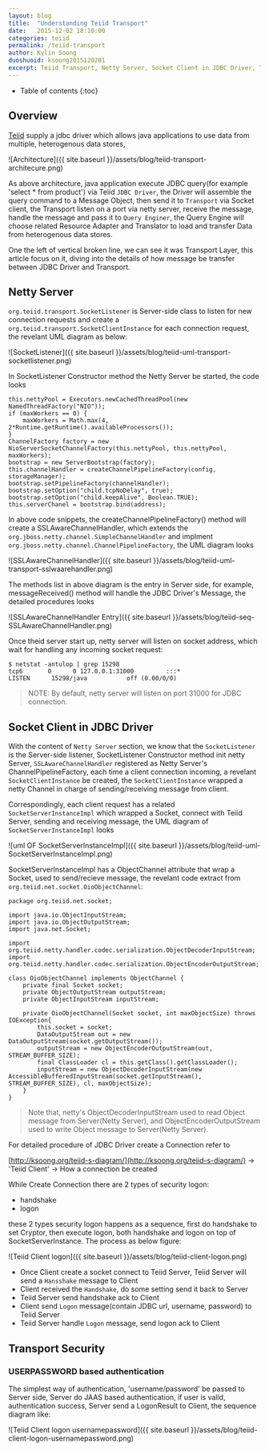 ```yaml
---
layout: blog
title:  "Understanding Teiid Transport"
date:   2015-12-02 18:10:00
categories: teiid
permalink: /teiid-transport
author: Kylin Soong
duoshuoid: ksoong2015120201
excerpt: Teiid Transport, Netty Server, Socket Client in JDBC Driver, Transport Security
---
```


* Table of contents
{:toc}

## Overview

[Teiid](http://teiid.jboss.org) supply a jdbc driver which allows java applications to use data from multiple, heterogenous data stores,

![Architecture]({{ site.baseurl }}/assets/blog/teiid-transport-architecure.png)

As above architecture, java application execute JDBC query(for example 'select * from product') via Teiid `JDBC Driver`, the Driver will assemble the query command to a Message Object, then send it to `Transport` via Socket client, the Transport listen on a port via netty server, receive the message, handle the message and pass it to `Query Enginer`, the Query Engine will choose related Resource Adapter and Translator to load and transfer Data from heterogenous data stores.

One the left of vertical broken line, we can see it was Transport Layer, this article focus on it, diving into the details of how message be transfer between JDBC Driver and Transport.

## Netty Server

`org.teiid.transport.SocketListener` is Server-side class to listen for new connection requests and create a `org.teiid.transport.SocketClientInstance` for each connection request, the revelant UML diagram as below:

![SocketListener]({{ site.baseurl }}/assets/blog/teiid-uml-transport-socketlistener.png)

In SocketListener Constructor method the Netty Server be started, the code looks

~~~
this.nettyPool = Executors.newCachedThreadPool(new NamedThreadFactory("NIO"));
if (maxWorkers == 0) {
    maxWorkers = Math.max(4, 2*Runtime.getRuntime().availableProcessors());
}
ChannelFactory factory = new NioServerSocketChannelFactory(this.nettyPool, this.nettyPool, maxWorkers);
bootstrap = new ServerBootstrap(factory);
this.channelHandler = createChannelPipelineFactory(config, storageManager);
bootstrap.setPipelineFactory(channelHandler);
bootstrap.setOption("child.tcpNoDelay", true);
bootstrap.setOption("child.keepAlive", Boolean.TRUE);
this.serverChanel = bootstrap.bind(address);
~~~

In above code snippets, the createChannelPipelineFactory() method will create a SSLAwareChannelHandler, which extends the `org.jboss.netty.channel.SimpleChannelHandler` and implment `org.jboss.netty.channel.ChannelPipelineFactory`, the UML diagram looks

![SSLAwareChannelHandler]({{ site.baseurl }}/assets/blog/teiid-uml-transport-sslwaarehandler.png)

The methods list in above diagram is the entry in Server side, for example, messageReceived() method will handle the JDBC Driver's Message, the detailed procedures looks

![SSLAwareChannelHandler Entry]({{ site.baseurl }}/assets/blog/teiid-seq-SSLAwareChannelHandler.png)

Once theid server start up, netty server will listen on socket address, which wait for handling any incoming socket request:

~~~
$ netstat -antulop | grep 15298
tcp6       0      0 127.0.0.1:31000         :::*                    LISTEN      15298/java           off (0.00/0/0)
~~~

> NOTE: By default, netty server will listen on port 31000 for JDBC connection.

## Socket Client in JDBC Driver

With the content of `Netty Server` section, we know that the `SocketListener` is the Server-side listener, SocketListener Constructor method init netty Server, `SSLAwareChannelHandler` registered as Netty Server's ChannelPipelineFactory, each time a client connection incoming, a revelant `SocketClientInstance` be created, the `SocketClientInstance` wrapped a netty Channel in charge of sending/receiving message from client.

Correspondingly, each client request has a related `SocketServerInstanceImpl` which wrapped a Socket, connect with Teiid Server, sending and receiving message, the UML diagram of `SocketServerInstanceImpl` looks

![uml OF SocketServerInstanceImpl]({{ site.baseurl }}/assets/blog/teiid-uml-SocketServerInstanceImpl.png)

SocketServerInstanceImpl has a ObjectChannel attribute that wrap a Socket, used to send/recieve message, the revelant code extract from `org.teiid.net.socket.OioObjectChannel`:

~~~
package org.teiid.net.socket;

import java.io.ObjectInputStream;
import java.io.ObjectOutputStream;
import java.net.Socket;

import org.teiid.netty.handler.codec.serialization.ObjectDecoderInputStream;
import org.teiid.netty.handler.codec.serialization.ObjectEncoderOutputStream;

class OioObjectChannel implements ObjectChannel {
    private final Socket socket;
    private ObjectOutputStream outputStream;
    private ObjectInputStream inputStream;

    private OioObjectChannel(Socket socket, int maxObjectSize) throws IOException{
        this.socket = socket;
        DataOutputStream out = new DataOutputStream(socket.getOutputStream());
        outputStream = new ObjectEncoderOutputStream(out, STREAM_BUFFER_SIZE);
        final ClassLoader cl = this.getClass().getClassLoader();
        inputStream = new ObjectDecoderInputStream(new AccessibleBufferedInputStream(socket.getInputStream(), STREAM_BUFFER_SIZE), cl, maxObjectSize);
    }
}
~~~ 

> Note that, netty's ObjectDecoderInputStream used to read Object message from Server(Netty Server), and ObjectEncoderOutputStream used to write Object message to Server(Netty Server).

For detailed procedure of JDBC Driver create a Connection refer to

[http://ksoong.org/teiid-s-diagram/](http://ksoong.org/teiid-s-diagram/) -> 'Teiid Client' -> How a connection be created 

While Create Connection there are 2 types of security logon:

* handshake
* logon

these 2 types security logon happens as a sequence, first do handshake to set Cryptor, then execute logon, both handshake and logon on top of SocketServerInstance. The process as below figure:

![Teiid Client logon]({{ site.baseurl }}/assets/blog/teiid-client-logon.png)

* Once Client create a socket connect to Teiid Server, Teiid Server will send a `Hansshake` message to Client
* Client received the `Handshake`, do some setting send it back to Server
* Teiid Server send handshake ack to Client
* Client send `Logon` message(contain JDBC url, username, password) to Teiid Server
* Teiid Server handle `Logon` message, send logon ack to Client

## Transport Security

### USERPASSWORD based authentication

The simplest way of authentication, 'username/password' be passed to Server side, Server do JAAS based authentication, if user is valid, authentication success, Server send a LogonResult to Client, the sequence diagram like:

![Teiid Client logon usernamepassword]({{ site.baseurl }}/assets/blog/teiid-client-logon-usernamepassword.png)


